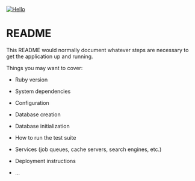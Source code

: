 [![Hello](https://github.com/seahal/demo-application-ror/actions/workflows/hello.yaml/badge.svg)](https://github.com/seahal/demo-application-ror/actions/workflows/hello.yaml)
# README

This README would normally document whatever steps are necessary to get the
application up and running.

Things you may want to cover:

* Ruby version

* System dependencies

* Configuration

* Database creation

* Database initialization

* How to run the test suite

* Services (job queues, cache servers, search engines, etc.)

* Deployment instructions

* ...
